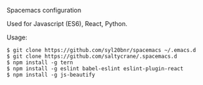 Spacemacs configuration

Used for Javascript (ES6), React, Python.

Usage:

    $ git clone https://github.com/syl20bnr/spacemacs ~/.emacs.d
    $ git clone https://github.com/saltycrane/.spacemacs.d
    $ npm install -g tern
    $ npm install -g eslint babel-eslint eslint-plugin-react
    $ npm install -g js-beautify

